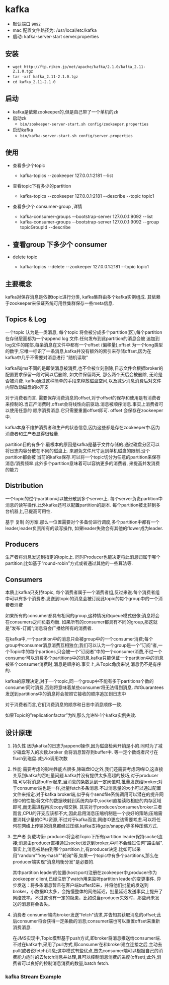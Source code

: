 # kafka
- 默认端口 `9092`
- mac 配置文件路径为: /usr/local/etc/kafka
- 启动: kafka-server-start server.properties
## 安装
- `wget http://ftp.riken.jp/net/apache/kafka/2.1.0/kafka_2.11-2.1.0.tgz`
- `tar -xzf kafka_2.11-2.1.0.tgz`
- `cd kafka_2.11-2.1.0`
## 启动
- kafka是依赖zookeeper的,但是自己带了一个单机的zk
- 启动zk
    - `bin/zookeeper-server-start.sh config/zookeeper.properties`
- 启动kafka
    - `bin/kafka-server-start.sh config/server.properties`
## 使用
- 查看多少个topic
   - kafka-topics --zookeeper 127.0.0.1:2181 --list
- 查看topic下有多少的partition
   - kafka-topics --zookeeper 127.0.0.1:2181 --describe --topic topic1
- 查看多少个 consumer-group ,详情
   - kafka-consumer-groups --bootstrap-server 127.0.0.1:9092 --list
   - kafka-consumer-groups --bootstrap-server 127.0.0.1:9092 --group topicGroupId --describe 
- 查看group 下多少个 consumer
   - 
   
- delete topic
    - kafka-topics  --delete --zookeeper 127.0.0.1:2181  --topic topic1
   
## 主要概念
kafka对保存消息是依据topic进行分类, kafka集群由多个kafka实例组成. 其依赖于zookeeper来保证系统可用性集群保存一些meta信息.

## Topics & Log
 一个topic 认为是一类消息, 每个topic 将会被分成多个partition(区),每个partition在存储层面都为一个append log 文件.任何发布到此partition的消息会被
 追加到log文件的尾部,每条消息在文件中都有一个offset (偏移量),offset 为一个long类型的数字,它唯一标识了一条消息,kafka并没有额外的索引来存储offset,因为在
 kafka中几乎不需要对消息进行 "随机读取"
 
 kafka和jms不同的是即使消息被消费,也不会被立刻删除,日志文件会根据broker的配置要求保留一段时间以后删除, 如文件保留两天, 那么两个天后会被删除, 无论是否被消费.
 kafka通过这种简单的手段来释放磁盘空间,以及减少消息消费后对文件内容改动磁盘的io开支
 
 对于消费者而言. 需要保存消费消息的offset,对于offset的保存和使用是有消费者来控制的.当正产消费时,offset会将线性向前驱动.消息被顺序消息.事实上消费者可以使用任意的
 顺序消费消息.它只需要重置offset即可. offset 会保存在zookeeper中.
 
 kafka本身不维护消费者和生产的状态信息,因为这些都是存在zookeeper中.因为消费者和生产者显得很轻量.
 
 partition目的有多个.最根本的原因是kafka是基于文件存储的.通过磁盘分区可以将日志内容分散在不同的磁盘上. 来避免文件尺寸达到单机磁盘的限制.没个partition都会被
 当前的kafka保存.可以将一个topic切分为任意的partition来保存消息/消费频率.此外多个partition意味着可以容纳更多的消费者, 来提高并发消费的能力
 
## Distribution 
 一个topic的过个partition可以被分散到多个server上. 每个server负责partition中消息的读写操作.此外kafka还可以配置partition的副本. 每个partition被北非到多台机器上,已提高可用性.
 
 基于 复制 的方案.那么一位置需要对个多备份进行调度,多个partition中都有一个leader,leader负责所有的读写操作, 如果leader失效会有其他的flower成为leader.
 
## Producers
 生产者将消息发送到指定的topic上. 同时Producer也能决定将此消息归属于哪个partition;比如基于”round-robin”方式或者通过其他的一些算法等.
 
## Consumers
 本质上kafka只支持topic, 每个消费者属于一个消费者组,反过来说.每个消费者组中可以有多个消费者.发送到topic的消息会被订阅此topic的每个group中的一个消费者消费
 
 如果所有的consumer都具有相同的group,这种情况和queue模式很像;消息将会在consumers之间负载均衡. 
 如果所有的consumer都具有不同的group,那这就是”发布-订阅”;消息将会广播给所有的消费者. 
 
 在kafka中,一个partition中的消息只会被group中的一个consumer消费;每个group中consumer消息消费互相独立;我们可以认为一个group是一个”订阅”者,一个Topic中的每个partions,只会被一个”订阅者”中的一个consumer消费,不过一个consumer可以消费多个partitions中的消息.kafka只能保证一个partition中的消息被某个consumer消费时,消息是顺序的.事实上,从Topic角度来说,消息仍不是有序的.
 
 kafka的原理决定,对于一个topic,同一个group中不能有多于partitions个数的consumer同时消费,否则将意味着某些consumer将无法得到消息.
##Guarantees
发送到partitions中的消息将会按照它接收的顺序追加到日志中

对于消费者而言,它们消费消息的顺序和日志中消息顺序一致.

如果Topic的”replicationfactor”为N,那么允许N-1个kafka实例失效. 

## 设计原理

1. 持久性
    因为kafka的日志为append操作,因为磁盘检索开销是小的.同时为了减少磁盘写入的次数.broker 会将消息暂存到buffer中. 等一定个数或者尺寸在flush到磁盘.减少io调用次数
 
2. 性能
    需要考虑的影响性能点很多,除磁盘IO之外,我们还需要考虑网络IO,这直接关系到kafka的吞吐量问题.kafka并没有提供太多高超的技巧;对于producer端,可以将消息buffer起来,当消息的条数达到一定阀值时,批量发送给broker;对于consumer端也是一样,批量fetch多条消息.不过消息量的大小可以通过配置文件来指定.对于kafka broker端,似乎有个sendfile系统调用可以潜在的提升网络IO的性能:将文件的数据映射到系统内存中,socket直接读取相应的内存区域即可,而无需进程再次copy和交换. 其实对于producer/consumer/broker三者而言,CPU的开支应该都不大,因此启用消息压缩机制是一个良好的策略;压缩需要消耗少量的CPU资源,不过对于kafka而言,网络IO更应该需要考虑.可以将任何在网络上传输的消息都经过压缩.kafka支持gzip/snappy等多种压缩方式.

3. 生产者
    负载均衡: producer将会和Topic下所有partition leader保持socket连接;消息由producer直接通过socket发送到broker,中间不会经过任何"路由层".事实上,消息被路由到哪个partition上,有producer决定.比如可以采用"random""key-hash""轮询"等,如果一个topic中有多个partitions,那么在producer端实现"消息均衡分发"是必要的.
 
    其中partition leader的位置(host:port)注册在zookeeper中,producer作为zookeeper client,已经注册了watch用来监听partition leader的变更事件.
    异步发送：将多条消息暂且在客户端buffer起来，并将他们批量的发送到broker，小数据IO太多，会拖慢整体的网络延迟，批量延迟发送事实上提升了网络效率。不过这也有一定的隐患，比如说当producer失效时，那些尚未发送的消息将会丢失。
4. 消费者
    consumer端向broker发送"fetch"请求,并告知其获取消息的offset;此后consumer将会获得一定条数的消息;consumer端也可以重置offset来重新消费消息.
     
    在JMS实现中,Topic模型基于push方式,即broker将消息推送给consumer端.不过在kafka中,采用了pull方式,即consumer在和broker建立连接之后,主动去pull(或者说fetch)消息;这中模式有些优点,首先consumer端可以根据自己的消费能力适时的去fetch消息并处理,且可以控制消息消费的进度(offset);此外,消费者可以良好的控制消息消费的数量,batch fetch.
 

### kafka Stream Example